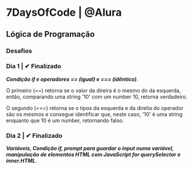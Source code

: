 # 7DaysOfCode | @Alura

## Lógica de Programação

### Desafios

### Dia 1 | ✔ Finalizado

**_Condição if e operadores == (igual) e === (idêntico)_**.

O primeiro (==) retorna se o valor da direira é o mesmo do da esquerda, então, comparando uma string '10' com um number 10, retorna verdadeiro.

O segundo (===) retorna se o tipos da esquerda e da direita do operador são os mesmos e consegue identificar que, neste caso, '10' é uma string enquanto que 10 é um number, retornando falso.

### Dia 2 | ✔ Finalizado

**_Variáveis, Condição if, prompt para guardar o input numa variável, manipulação de elementos HTML com JavaScript for querySelector e inner.HTML_**.
